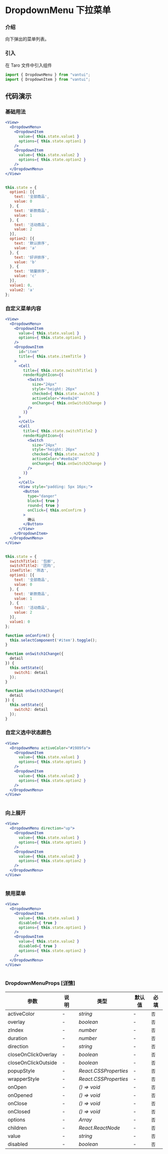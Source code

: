 # DropdownMenu 下拉菜单

### 介绍

向下弹出的菜单列表。

### 引入

在 Taro 文件中引入组件

```js
import { DropdownMenu } from "vantui";
import { DropdownItem } from "vantui"; 
```

## 代码演示

### 基础用法

```jsx
<View>
  <DropdownMenu>
    <DropdownItem
      value={ this.state.value1 }
      options={ this.state.option1 }
    />
    <DropdownItem
      value={ this.state.value2 }
      options={ this.state.option2 }
    />
  </DropdownMenu>
</View>
 
```

```js
this.state = {
  option1: [{
    text: '全部商品',
    value: 0
  }, {
    text: '新款商品',
    value: 1
  }, {
    text: '活动商品',
    value: 2
  }],
  option2: [{
    text: '默认排序',
    value: 'a'
  }, {
    text: '好评排序',
    value: 'b'
  }, {
    text: '销量排序',
    value: 'c'
  }],
  value1: 0,
  value2: 'a'
}; 
```

### 自定义菜单内容

```jsx
<View>
  <DropdownMenu>
    <DropdownItem
      value={ this.state.value1 }
      options={ this.state.option1 }
    />
    <DropdownItem
      id="item"
      title={ this.state.itemTitle }
    >
      <Cell 
        title={ this.state.switchTitle1 }
        renderRightIcon={(
          <Switch
            size="24px"
            style="height: 26px"
            checked={ this.state.switch1 }
            activeColor="#ee0a24"
            onChange={ this.onSwitch1Change }
          />
        )}
      >
      </Cell>
      <Cell 
        title={ this.state.switchTitle2 }
        renderRightIcon={(
          <Switch
            size="24px"
            style="height: 26px"
            checked={ this.state.switch2 }
            activeColor="#ee0a24"
            onChange={ this.onSwitch2Change }
          />
        )}
      >
      </Cell>
      <View style="padding: 5px 16px;">
        <Button
          type="danger"
          block={ true }
          round={ true }
          onClick={ this.onConfirm }
        >
          确认
        </Button>
      </View>
    </DropdownItem>
  </DropdownMenu>
</View>
 
```

```js
this.state = {
  switchTitle1: '包邮',
  switchTitle2: '团购',
  itemTitle: '筛选',
  option1: [{
    text: '全部商品',
    value: 0
  }, {
    text: '新款商品',
    value: 1
  }, {
    text: '活动商品',
    value: 2
  }],
  value1: 0
};

function onConfirm() {
  this.selectComponent('#item').toggle();
}

function onSwitch1Change({
  detail
}) {
  this.setState({
    switch1: detail
  });
}

function onSwitch2Change({
  detail
}) {
  this.setState({
    switch2: detail
  });
} 
```

### 自定义选中状态颜色

```jsx
<View>
  <DropdownMenu activeColor="#1989fa">
    <DropdownItem
      value={ this.state.value1 }
      options={ this.state.option1 }
    />
    <DropdownItem
      value={ this.state.value2 }
      options={ this.state.option2 }
    />
  </DropdownMenu>
</View>
 
```

### 向上展开

```jsx
<View>
  <DropdownMenu direction="up">
    <DropdownItem
      value={ this.state.value1 }
      options={ this.state.option1 }
    />
    <DropdownItem
      value={ this.state.value2 }
      options={ this.state.option2 }
    />
  </DropdownMenu>
</View>
 
```

### 禁用菜单

```jsx
<View>
  <DropdownMenu>
    <DropdownItem
      value={ this.state.value1 }
      disabled={ true }
      options={ this.state.option1 }
    />
    <DropdownItem
      value={ this.state.value2 }
      disabled={ true }
      options={ this.state.option2 }
    />
  </DropdownMenu>
</View>
 
```
### DropdownMenuProps [[详情]](https://github.com/AntmJS/vantui/tree/main/packages/vantui/types/dropdown-menu.d.ts)   
| 参数 | 说明 | 类型 | 默认值 | 必填 |
| --- | --- | --- | --- | --- |
| activeColor | - | _&nbsp;&nbsp;string<br/>_ | - | `否` |
| overlay | - | _&nbsp;&nbsp;boolean<br/>_ | - | `否` |
| zIndex | - | _&nbsp;&nbsp;number<br/>_ | - | `否` |
| duration | - | _&nbsp;&nbsp;number<br/>_ | - | `否` |
| direction | - | _&nbsp;&nbsp;string<br/>_ | - | `否` |
| closeOnClickOverlay | - | _&nbsp;&nbsp;boolean<br/>_ | - | `否` |
| closeOnClickOutside | - | _&nbsp;&nbsp;boolean<br/>_ | - | `否` |
| popupStyle | - | _&nbsp;&nbsp;React.CSSProperties<br/>_ | - | `否` |
| wrapperStyle | - | _&nbsp;&nbsp;React.CSSProperties<br/>_ | - | `否` |
| onOpen | - | _&nbsp;&nbsp;()&nbsp;=>&nbsp;void<br/>_ | - | `否` |
| onOpened | - | _&nbsp;&nbsp;()&nbsp;=>&nbsp;void<br/>_ | - | `否` |
| onClose | - | _&nbsp;&nbsp;()&nbsp;=>&nbsp;void<br/>_ | - | `否` |
| onClosed | - | _&nbsp;&nbsp;()&nbsp;=>&nbsp;void<br/>_ | - | `否` |
| options | - | _&nbsp;&nbsp;Array<DropdownMenuOption><br/>_ | - | `否` |
| children | - | _&nbsp;&nbsp;React.ReactNode<br/>_ | - | `否` |
| value | - | _&nbsp;&nbsp;string<br/>_ | - | `否` |
| disabled | - | _&nbsp;&nbsp;boolean<br/>_ | - | `否` |


